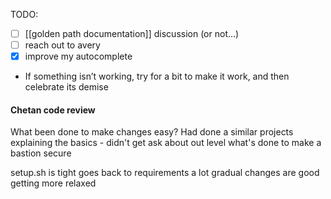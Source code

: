 TODO:
- [ ] [[golden path documentation]] discussion (or not...)
- [ ] reach out to avery
- [x] improve my autocomplete

- If something isn’t working, try for a bit to make it work, and then celebrate its demise

#### Chetan code review
What been done to make changes easy?
Had done a similar projects
explaining the basics - didn't get ask about out level
what's done to make a bastion secure

setup.sh is tight
goes back to requirements a lot
gradual changes are good
getting more relaxed